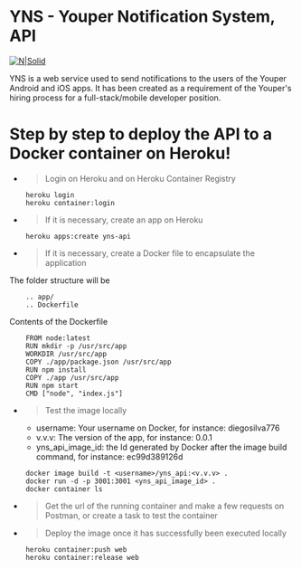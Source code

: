 # YNS - Youper Notification System, API

[![N|Solid](https://is3-ssl.mzstatic.com/image/thumb/Purple118/v4/2b/e6/9d/2be69d78-a94b-c8fe-8a11-0e4a671c44aa/AppIcon-0-1x_U007emarketing-0-0-GLES2_U002c0-512MB-sRGB-0-0-0-85-220-0-0-0-10.png/1200x630wa.png)](https://yns-api.herokuapp.com/api/)

YNS is a web service used to send notifications to the users of the Youper Android and iOS apps. It has been created as a requirement of the Youper's hiring process for a full-stack/mobile developer position.

# Step by step to deploy the API to a Docker container on Heroku!

  - > Login on Heroku and on Heroku Container Registry
```
    heroku login
    heroku container:login
```
  - > If it is necessary, create an app on Heroku
```
    heroku apps:create yns-api
```    
  - > If it is necessary, create a Docker file to encapsulate the application
 
The folder structure will be
```
    .. app/
    .. Dockerfile
```
Contents of the Dockerfile
```
    FROM node:latest
    RUN mkdir -p /usr/src/app
    WORKDIR /usr/src/app
    COPY ./app/package.json /usr/src/app
    RUN npm install
    COPY ./app /usr/src/app
    RUN npm start
    CMD ["node", "index.js"]
```

  - > Test the image locally
    - username: Your username on Docker, for instance: 
    diegosilva776
    - v.v.v: The version of the app, for instance: 
    0.0.1
    - yns_api_image_id: the Id generated by Docker after the image build command, for instance: 
    ec99d389126d
```
    docker image build -t <username>/yns_api:<v.v.v> .
    docker run -d -p 3001:3001 <yns_api_image_id> .
    docker container ls
```
   - > Get the url of the running container and make a few requests on Postman, or create a task to test the container

   - > Deploy the image once it has successfully been executed locally
```
    heroku container:push web
    heroku container:release web
```